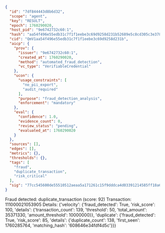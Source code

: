 ```json
{
  "id": "7df844443d8b6d32",
  "scope": "agent",
  "key": "RESULT",
  "epoch": 1760290020,
  "host_pid": "9e6742732c60:1",
  "hash": "aa54f496e55edb31c7f1f1eebe3c69d9258d231b52689e5c8cd305c3e378da79",
  "cid": "QmV1aa54f496e55edb31c7f1f1eebe3c69d9258d231b",
  "aicp": {
    "prov": {
      "issuer": "9e6742732c60:1",
      "created_at": 1760290020,
      "method": "automated_fraud_detection",
      "vc_type": "VerifiableCredential"
    },
    "ucon": {
      "usage_constraints": [
        "no_pii_export",
        "audit_required"
      ],
      "purpose": "fraud_detection_analysis",
      "enforcement": "mandatory"
    },
    "eval": {
      "confidence": 1.0,
      "evidence_count": 0,
      "review_status": "pending",
      "evaluated_at": 1760290020
    }
  },
  "sources": [],
  "edges": [],
  "metrics": {},
  "thresholds": {},
  "tags": [
    "fraud",
    "duplicate_transaction",
    "risk_critical"
  ],
  "sig": "77cc545600de55510512aeaa5a171261c15f9dddca4d03391214585ff18a6636"
}
```

Fraud detected: duplicate_transaction (score: 92)
Transaction: 111000021053905
Details: {'velocity': {'fraud_detected': True, 'risk_score': 100, 'details': {'transaction_count': 139, 'threshold': 50, 'total_amount': 35371330, 'amount_threshold': 10000000}}, 'duplicate': {'fraud_detected': True, 'risk_score': 85, 'details': {'duplicate_count': 138, 'first_seen': 1760285764, 'matching_hash': '608646e34fdf4d5c'}}}